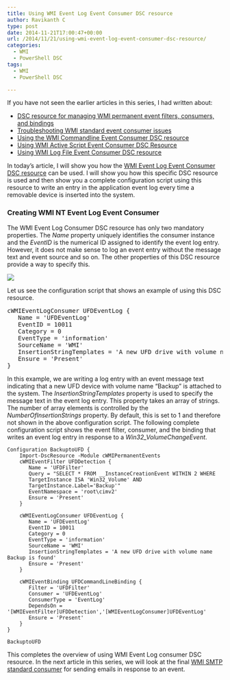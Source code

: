 ```yaml
---
title: Using WMI Event Log Event Consumer DSC resource
author: Ravikanth C
type: post
date: 2014-11-21T17:00:47+00:00
url: /2014/11/21/using-wmi-event-log-event-consumer-dsc-resource/
categories:
  - WMI
  - PowerShell DSC
tags:
  - WMI
  - PowerShell DSC

---
```

If you have not seen the earlier articles in this series, I had written about:

  * <a href="/2014/11/12/dsc-resource-for-managing-wmi-permanent-event-filters-consumers-and-bindings/" target="_blank">DSC resource for managing WMI permanent event filters, consumers, and bindings</a>
  * <a href="/2014/11/13/troubleshooting-wmi-standard-event-consumer-issues/" target="_blank">Troubleshooting WMI standard event consumer issues</a>
  * <a href="/2014/11/18/using-the-wmi-commandline-event-consumer-dsc-resource/" target="_blank">Using the WMI Commandline Event Consumer DSC resource</a>
  * <a href="/2014/11/19/using-wmi-active-script-event-consumer-dsc-resource/" target="_blank">Using WMI Active Script Event Consumer DSC Resource</a>
  * [Using WMI Log File Event Consumer DSC resource][1]

In today&#8217;s article, I will show you how the [WMI Event Log Event Consumer][2] [DSC resource][3] can be used. I will show you how this specific DSC resource is used and then show you a complete configuration script using this resource to write an entry in the application event log every time a removable device is inserted into the system.

### Creating WMI NT Event Log Event Consumer

The WMI Event Log Consumer DSC resource has only two mandatory properties. The _Name_ property uniquely identifies the consumer instance and the _EventID_ is the numerical ID assigned to identify the event log entry. However, it does not make sense to log an event entry without the message text and event source and so on. The other properties of this DSC resource provide a way to specify this.

![](/images/EventLog.png)

Let us see the configuration script that shows an example of using this DSC resource.

<pre class="brush: powershell; title: ; notranslate" title="">cWMIEventLogConsumer UFDEventLog {
   Name = 'UFDEventLog'
   EventID = 10011
   Category = 0
   EventType = 'information'
   SourceName = 'WMI'
   InsertionStringTemplates = 'A new UFD drive with volume name Backup is found'
   Ensure = 'Present'
}
</pre>

In this example, we are writing a log entry with an event message text indicating that a new UFD device with volume name &#8220;Backup&#8221; is attached to the system. The _InsertionStringTemplates_ property is used to specify the message text in the event log entry. This property takes an array of strings. The number of array elements is controlled by the _NumberOfInsertionStrings_ property. By default, this is set to 1 and therefore not shown in the above configuration script. The following complete configuration script shows the event filter, consumer, and the binding that writes an event log entry in response to a _Win32_VolumeChangeEvent_.


    Configuration BackuptoUFD {
        Import-DscResource -Module cWMIPermanentEvents
        cWMIEventFilter UFDDetection {
           Name = 'UFDFilter'
           Query = "SELECT * FROM __InstanceCreationEvent WITHIN 2 WHERE
           TargetInstance ISA 'Win32_Volume' AND
           TargetInstance.Label='Backup'"
           EventNamespace = 'root\cimv2'
           Ensure = 'Present'
        }
    
        cWMIEventLogConsumer UFDEventLog {
           Name = 'UFDEventLog'
           EventID = 10011
           Category = 0
           EventType = 'information'
           SourceName = 'WMI'
           InsertionStringTemplates = 'A new UFD drive with volume name Backup is found'
           Ensure = 'Present'
        }
    
        cWMIEventBinding UFDCommandLineBinding {
           Filter = 'UFDFilter'
           Consumer = 'UFDEventLog'
           ConsumerType = 'EventLog'
           DependsOn = '[WMIEventFilter]UFDDetection','[WMIEventLogConsumer]UFDEventLog'
           Ensure = 'Present'
        }
    }
    
    BackuptoUFD
This completes the overview of using WMI Event Log consumer DSC resource. In the next article in this series, we will look at the final [WMI SMTP standard consumer][4] for sending emails in response to an event.

[1]: /2014/11/20/using-wmi-log-file-event-consumer-dsc-resource/
[2]: http://msdn.microsoft.com/en-us/library/aa392282(v=vs.85).aspx
[3]: https://github.com/rchaganti/DSCResources/tree/master/cWMIPermanentEvents/DSCResources/cWMIEventLogConsumer
[4]: https://github.com/rchaganti/DSCResources/tree/master/cWMIPermanentEvents/DSCResources/cWMISMTPConsumer